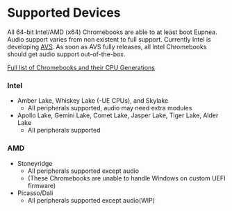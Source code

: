 # Supported Devices

All 64-bit Intel/AMD (x64) Chromebooks are able to at least boot Eupnea. Audio support varies from non existent to full support. Currently Intel is developing [AVS](https://www.phoronix.com/news/Linux-5.19-Sound). As soon as AVS fully releases, all Intel Chromebooks should get audio support out-of-the-box.

[Full list of Chromebooks and their CPU Generations](https://wiki.mrchromebox.tech/Supported_Devices)

### Intel

* Amber Lake, Whiskey Lake (-UE CPUs), and Skylake
  * All peripherals supported, audio may need extra modules
* Apollo Lake, Gemini Lake, Comet Lake, Jasper Lake, Tiger Lake, Alder Lake
  * All peripherals supported

### AMD

* Stoneyridge
  * All peripherals supported except audio
  * (These Chromebooks are unable to handle Windows on custom UEFI firmware)
* Picasso/Dali
  * All peripherals supported except audio(WIP)
